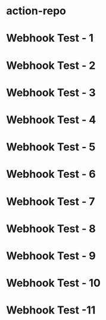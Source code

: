 # action-repo
# Webhook Test - 1
# Webhook Test - 2
# Webhook Test - 3
# Webhook Test - 4
# Webhook Test - 5
# Webhook Test - 6
# Webhook Test - 7
# Webhook Test - 8
# Webhook Test -  9
# Webhook Test - 10
# Webhook Test -11
